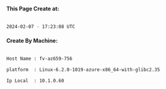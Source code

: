 
   
#### This Page Create at:

```bash

2024-02-07 - 17:23:08 UTC

```

#### Create By Machine:

```bash

Host Name : fv-az659-756

platform  : Linux-6.2.0-1019-azure-x86_64-with-glibc2.35

Ip Local  : 10.1.0.60

```

